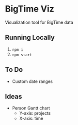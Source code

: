 # BigTime Viz
Visualization tool for BigTime data

## Running Locally
1. `npm i`
1. `npm start`

## To Do
* Custom date ranges

## Ideas
* Person Gantt chart
  * Y-axis: projects
  * X-axis: time
